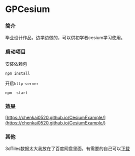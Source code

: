# GPCesium

### 简介
毕业设计作品，边学边做的，可以供初学者cesium学习使用。

### 启动项目

安装依赖包

```shell
npm install 
```

开启`http-server`

```shell
npm  start 
```

### 效果
[https://chenkai0520.github.io/CesiumExample/](https://chenkai0520.github.io/CesiumExample/)

### 其他
3dTiles数据太大我放在了百度网盘里面，有需要的自己可以[下载](https://pan.baidu.com/s/1WxyuH73d5wi-SoCWuyEJKw)
